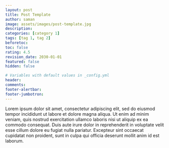 ```yaml
---
layout: post
title: Post Template
author: saman
image: assets/images/post-template.jpg
description: 
categories: [category 1]
tags: [tag 1, tag 2]
beforetoc: 
toc: false
rating: 4.5
revision_date: 2030-01-01
featured: false
hidden: false

# Variables with default values in _config.yml
header: 
comments: 
footer-alertbar: 
footer-jumbotron: 
---
```

Lorem ipsum dolor sit amet, consectetur adipiscing elit, sed do eiusmod tempor incididunt ut labore et dolore magna aliqua. Ut enim ad minim veniam, quis nostrud exercitation ullamco laboris nisi ut aliquip ex ea commodo consequat. Duis aute irure dolor in reprehenderit in voluptate velit esse cillum dolore eu fugiat nulla pariatur. Excepteur sint occaecat cupidatat non proident, sunt in culpa qui officia deserunt mollit anim id est laborum.
